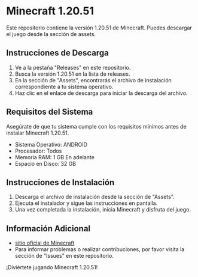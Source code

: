 # Minecraft 1.20.51

Este repositorio contiene la versión 1.20.51 de Minecraft. Puedes descargar el juego desde la sección de assets.

## Instrucciones de Descarga

1. Ve a la pestaña "Releases" en este repositorio.
2. Busca la versión 1.20.51 en la lista de releases.
3. En la sección de "Assets", encontrarás el archivo de instalación correspondiente a tu sistema operativo.
4. Haz clic en el enlace de descarga para iniciar la descarga del archivo.

## Requisitos del Sistema

Asegúrate de que tu sistema cumple con los requisitos mínimos antes de instalar Minecraft 1.20.51.

- Sistema Operativo: ANDROID
- Procesador: Todos
- Memoria RAM: 1 GB En adelante
- Espacio en Disco: 32 GB

## Instrucciones de Instalación

1. Descarga el archivo de instalación desde la sección de "Assets".
2. Ejecuta el instalador y sigue las instrucciones en pantalla.
3. Una vez completada la instalación, inicia Minecraft y disfruta del juego.

## Información Adicional

- [sitio oficial de Minecraft](https://www.minecraft.net/)
- Para informar problemas o realizar contribuciones, por favor visita la sección de "Issues" en este repositorio.

¡Diviértete jugando Minecraft 1.20.51!
